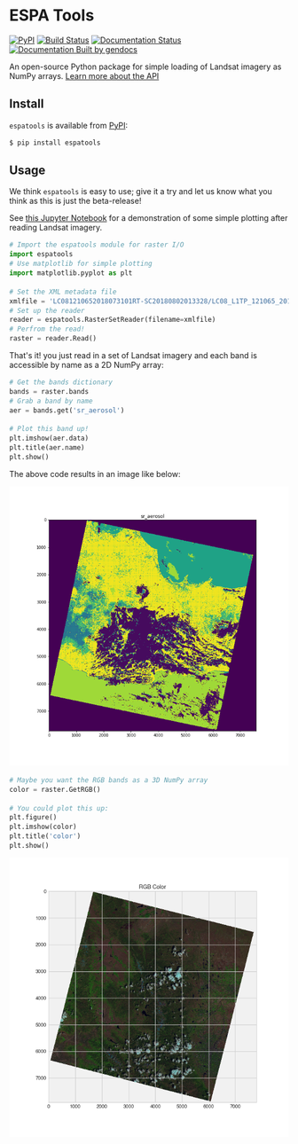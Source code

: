 # ESPA Tools

[![PyPI](https://img.shields.io/pypi/v/espatools.svg)](https://pypi.org/project/espatools/) [![Build Status](https://travis-ci.org/OpenGeoVis/espatools.svg?branch=master)](https://travis-ci.org/OpenGeoVis/espatools) [![Documentation Status](https://readthedocs.org/projects/espatools/badge/?version=latest)](https://espatools.readthedocs.io/en/latest/?badge=latest) [![Documentation Built by gendocs](https://img.shields.io/badge/docs%20by-gendocs-blue.svg)](https://gendocs.readthedocs.io/en/latest/?badge=latest)

An open-source Python package for simple loading of Landsat imagery as NumPy arrays. [Learn more about the API](https://espatools.readthedocs.io/en/latest/)

## Install

`espatools` is available from [PyPI](https://pypi.org/project/espatools/):

```bash
$ pip install espatools
```

## Usage

We think `espatools` is easy to use; give it a try and let us know what you think as this is just the beta-release!

See [this Jupyter Notebook](https://github.com/OpenGeoVis/espatools/blob/master/Example.ipynb) for a demonstration of some simple plotting after reading Landsat imagery.

```py
# Import the espatools module for raster I/O
import espatools
# Use matplotlib for simple plotting
import matplotlib.pyplot as plt

# Set the XML metadata file
xmlfile = 'LC081210652018073101RT-SC20180802013328/LC08_L1TP_121065_20180731_20180731_01_RT.xml'
# Set up the reader
reader = espatools.RasterSetReader(filename=xmlfile)
# Perfrom the read!
raster = reader.Read()

```

That's it! you just read in a set of Landsat imagery and each band is accessible by name as a 2D NumPy array:

```py
# Get the bands dictionary
bands = raster.bands
# Grab a band by name
aer = bands.get('sr_aerosol')

# Plot this band up!
plt.imshow(aer.data)
plt.title(aer.name)
plt.show()
```

The above code results in an image like below:

![aerosol](aer.png)


```py
# Maybe you want the RGB bands as a 3D NumPy array
color = raster.GetRGB()

# You could plot this up:
plt.figure()
plt.imshow(color)
plt.title('color')
plt.show()

```

![RGB](RGB.png)
